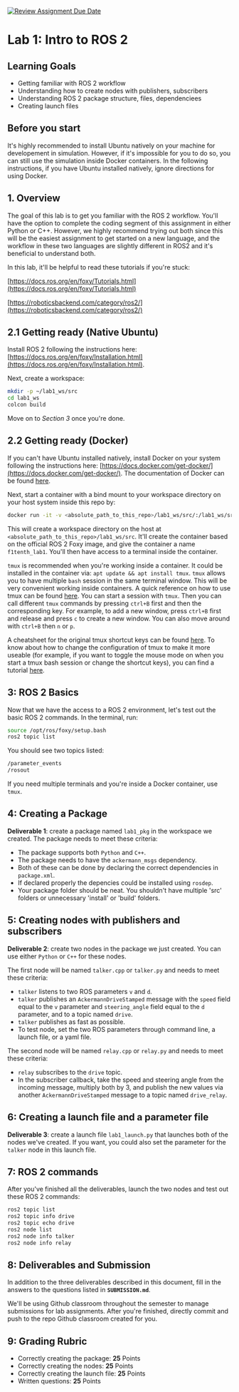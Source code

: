 [![Review Assignment Due Date](https://classroom.github.com/assets/deadline-readme-button-22041afd0340ce965d47ae6ef1cefeee28c7c493a6346c4f15d667ab976d596c.svg)](https://classroom.github.com/a/m6_cy-vE)
# Lab 1: Intro to ROS 2

## Learning Goals

- Getting familiar with ROS 2 workflow
- Understanding how to create nodes with publishers, subscribers
- Understanding ROS 2 package structure, files, dependenciees
- Creating launch files

## Before you start
It's highly recommended to install Ubuntu natively on your machine for developement in simulation. However, if it's impossible for you to do so, you can still use the simulation inside Docker containers. In the following instructions, if you have Ubuntu installed natively, ignore directions for using Docker.

## 1. Overview

The goal of this lab is to get you familiar with the ROS 2 workflow. You'll have the option to complete the coding segment of this assignment in either Python or C++. However, we highly recommend trying out both since this will be the easiest assignment to get started on a new language, and the workflow in these two languages are slightly different in ROS2 and it's beneficial to understand both.

In this lab, it'll be helpful to read these tutorials if you're stuck:

[https://docs.ros.org/en/foxy/Tutorials.html](https://docs.ros.org/en/foxy/Tutorials.html)

[https://roboticsbackend.com/category/ros2/](https://roboticsbackend.com/category/ros2/)

## 2.1 Getting ready **(Native Ubuntu)**

Install ROS 2 following the instructions here: [https://docs.ros.org/en/foxy/Installation.html](https://docs.ros.org/en/foxy/Installation.html).

Next, create a workspace:
```bash
mkdir -p ~/lab1_ws/src
cd lab1_ws
colcon build
```
Move on to *Section 3* once you're done.

## 2.2 Getting ready **(Docker)**

If you can't have Ubuntu installed natively, install Docker on your system following the instructions here: [https://docs.docker.com/get-docker/](https://docs.docker.com/get-docker/). The documentation of Docker can be found [here](https://docs.docker.com/reference/).

Next, start a container with a bind mount to your workspace directory on your host system inside this repo by:

```bash
docker run -it -v <absolute_path_to_this_repo>/lab1_ws/src/:/lab1_ws/src/ --name f1tenth_lab1 ros:foxy
```

This will create a workspace directory on the host at `<absolute_path_to_this_repo>/lab1_ws/src`. It'll create the container based on the official ROS 2 Foxy image, and give the container a name `f1tenth_lab1`. You'll then have access to a terminal inside the container.

`tmux` is recommended when you're working inside a container. It could be installed in the container via: `apt update && apt install tmux`. `tmux` allows you to have multiple `bash` session in the same terminal window. This will be very convenient working inside containers. A quick reference on how to use tmux can be found [here](https://www.redhat.com/sysadmin/introduction-tmux-linux). You can start a session with `tmux`. Then you can call different `tmux` commands by pressing `ctrl+B` first and then the corresponding key. For example, to add a new window, press `ctrl+B` first and release and press `c` to create a new window. You can also move around with `ctrl+B` then `n` or `p`. 

A cheatsheet for the original tmux shortcut keys can be found [here](https://tmuxcheatsheet.com/). To know about how to change the configuration of tmux to make it more useable (for example, if you want to toggle the mouse mode on when you start a tmux bash session or change the shortcut keys), you can find a tutorial [here](https://www.hamvocke.com/blog/a-guide-to-customizing-your-tmux-conf/).

## 3: ROS 2 Basics

Now that we have the access to a ROS 2 environment, let's test out the basic ROS 2 commands. In the terminal, run:

```bash
source /opt/ros/foxy/setup.bash
ros2 topic list
```
You should see two topics listed:
```bash
/parameter_events
/rosout
```

If you need multiple terminals and you're inside a Docker container, use `tmux`.

## 4: Creating a Package
**Deliverable 1**: create a package named `lab1_pkg` in the workspace we created. The package needs to meet these criteria:
- The package supports both `Python` and `C++`.
- The package needs to have the `ackermann_msgs` dependency.
- Both of these can be done by declaring the correct dependencies in `package.xml`.
- If declared properly the depencies could be installed using `rosdep`.
- Your package folder should be neat. You shouldn't have multiple 'src' folders or unnecessary 'install' or 'build' folders.

## 5: Creating nodes with publishers and subscribers
**Deliverable 2**: create two nodes in the package we just created. You can use either `Python` or `C++` for these nodes.

The first node will be named `talker.cpp` or `talker.py` and needs to meet these criteria:
- `talker` listens to two ROS parameters `v` and `d`.
- `talker` publishes an `AckermannDriveStamped` message with the `speed` field equal to the `v` parameter and `steering_angle` field equal to the `d` parameter, and to a topic named `drive`.
- `talker` publishes as fast as possible.
- To test node, set the two ROS parameters through command line, a launch file, or a yaml file.

The second node will be named `relay.cpp` or `relay.py` and needs to meet these criteria:
- `relay` subscribes to the `drive` topic.
- In the subscriber callback, take the speed and steering angle from the incoming message, multiply both by 3, and publish the new values via another `AckermannDriveStamped` message to a topic named `drive_relay`.

## 6: Creating a launch file and a parameter file
**Deliverable 3**: create a launch file `lab1_launch.py` that launches both of the nodes we've created. If you want, you could also set the parameter for the `talker` node in this launch file.

## 7: ROS 2 commands

After you've finished all the deliverables, launch the two nodes and test out these ROS 2 commands:
```bash
ros2 topic list
ros2 topic info drive
ros2 topic echo drive
ros2 node list
ros2 node info talker
ros2 node info relay
```

## 8: Deliverables and Submission
In addition to the three deliverables described in this document, fill in the answers to the questions listed in **`SUBMISSION.md`**.

We'll be using Github classroom throughout the semester to manage submissions for lab assignments. After you're finished, directly commit and push to the repo Github classroom created for you.

## 9: Grading Rubric
- Correctly creating the package: **25** Points
- Correctly creating the nodes: **25** Points
- Correctly creating the launch file: **25** Points
- Written questions: **25** Points
